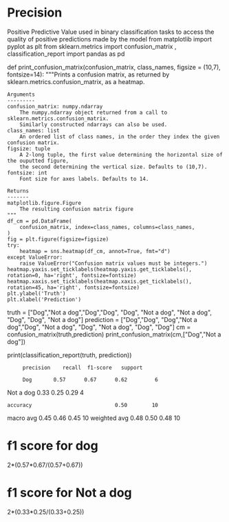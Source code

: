 # Precision
Positive Predictive Value used in binary classification tasks to access the quality of positive predictions made by the model
from matplotlib import pyplot as plt
from sklearn.metrics import confusion_matrix , classification_report
import pandas as pd

def print_confusion_matrix(confusion_matrix, class_names, figsize = (10,7), fontsize=14):
    """Prints a confusion matrix, as returned by sklearn.metrics.confusion_matrix, as a heatmap.
    
    Arguments
    ---------
    confusion_matrix: numpy.ndarray
        The numpy.ndarray object returned from a call to sklearn.metrics.confusion_matrix. 
        Similarly constructed ndarrays can also be used.
    class_names: list
        An ordered list of class names, in the order they index the given confusion matrix.
    figsize: tuple
        A 2-long tuple, the first value determining the horizontal size of the ouputted figure,
        the second determining the vertical size. Defaults to (10,7).
    fontsize: int
        Font size for axes labels. Defaults to 14.
        
    Returns
    -------
    matplotlib.figure.Figure
        The resulting confusion matrix figure
    """
    df_cm = pd.DataFrame(
        confusion_matrix, index=class_names, columns=class_names, 
    )
    fig = plt.figure(figsize=figsize)
    try:
        heatmap = sns.heatmap(df_cm, annot=True, fmt="d")
    except ValueError:
        raise ValueError("Confusion matrix values must be integers.")
    heatmap.yaxis.set_ticklabels(heatmap.yaxis.get_ticklabels(), rotation=0, ha='right', fontsize=fontsize)
    heatmap.xaxis.set_ticklabels(heatmap.xaxis.get_ticklabels(), rotation=45, ha='right', fontsize=fontsize)
    plt.ylabel('Truth')
    plt.xlabel('Prediction')
truth =      ["Dog","Not a dog","Dog","Dog",      "Dog", "Not a dog", "Not a dog", "Dog",       "Dog", "Not a dog"]
prediction = ["Dog","Dog",      "Dog","Not a dog","Dog", "Not a dog", "Dog",       "Not a dog", "Dog", "Dog"]
cm = confusion_matrix(truth,prediction)
print_confusion_matrix(cm,["Dog","Not a dog"])

print(classification_report(truth, prediction))

         precision    recall  f1-score   support

         Dog       0.57      0.67      0.62         6
   Not a dog       0.33      0.25      0.29         4

    accuracy                           0.50        10
   macro avg       0.45      0.46      0.45        10
weighted avg       0.48      0.50      0.48        10

# f1 score for dog
2*(0.57*0.67/(0.57+0.67))

# f1 score for Not a dog
2*(0.33*0.25/(0.33+0.25))
